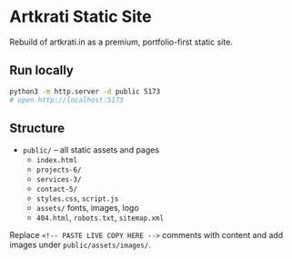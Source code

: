 # Artkrati Static Site

Rebuild of artkrati.in as a premium, portfolio-first static site.

## Run locally

```bash
python3 -m http.server -d public 5173
# open http://localhost:5173
```

## Structure

- `public/` – all static assets and pages
  - `index.html`
  - `projects-6/`
  - `services-3/`
  - `contact-5/`
  - `styles.css`, `script.js`
  - `assets/` fonts, images, logo
  - `404.html`, `robots.txt`, `sitemap.xml`

Replace `<!-- PASTE LIVE COPY HERE -->` comments with content and add images under `public/assets/images/`.
